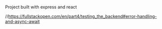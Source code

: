 Project built with express and react

//https://fullstackopen.com/en/part4/testing_the_backend#error-handling-and-async-await